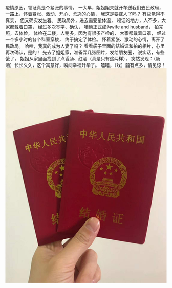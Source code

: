 疫情原因，领证真是个紧张的事情。
一大早，姐姐姐夫就开车送我们去民政局，
一路上，怀着紧张、激动、开心、忐忑的心情，
我这是要嫁人了吗？
有些觉得不真实，
但又确实发生着。
民政局外，进去需要量体温，
领证的地方，人不多，大家都戴着口罩，
经过多次签字、确认，
咱俩正式成为wife and husband，
拍完照，去体检，
体检在二楼，人稍多，因为有很多产检的，
大家都戴着口罩，
经过一个多小时的各个科室穿梭，
终于搞定了体检。
怀着紧张、激动的心情，离开了民政局。
哈哈，我真的成为人妻了吗？
看看袋子里面的结婚证和拍的相片，心里再次确认，是的！
先去了姐姐家，准备弄几张图片，发给朋友圈，
说实话，有些饿了，
姐姐从家里面找到了点香肠、红酒（真是只有这两样），
突然发现：（肠酒）长长久久，这个寓意好，瞬间幸福升华了。
嘻嘻，（戏）囍有点多，请见谅！
![picture1](./picture1.jpg)